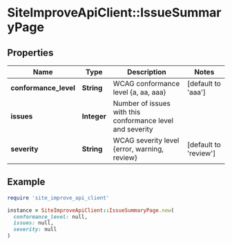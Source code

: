 # SiteImproveApiClient::IssueSummaryPage

## Properties

| Name | Type | Description | Notes |
| ---- | ---- | ----------- | ----- |
| **conformance_level** | **String** | WCAG conformance level {a, aa, aaa} | [default to &#39;aaa&#39;] |
| **issues** | **Integer** | Number of issues with this conformance level and severity |  |
| **severity** | **String** | WCAG severity level {error, warning, review} | [default to &#39;review&#39;] |

## Example

```ruby
require 'site_improve_api_client'

instance = SiteImproveApiClient::IssueSummaryPage.new(
  conformance_level: null,
  issues: null,
  severity: null
)
```

